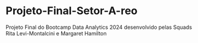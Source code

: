 # Projeto-Final-Setor-A-reo
Projeto Final do Bootcamp Data Analytics 2024 desenvolvido pelas Squads Rita Levi-Montalcini e Margaret Hamilton
